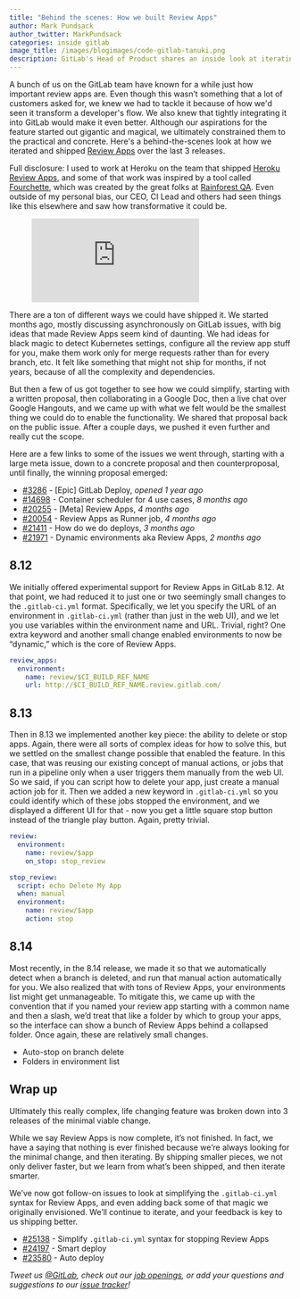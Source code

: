 ```yaml
---
title: "Behind the scenes: How we built Review Apps"
author: Mark Pundsack
author_twitter: MarkPundsack
categories: inside gitlab
image_title: /images/blogimages/code-gitlab-tanuki.png
description: GitLab's Head of Product shares an inside look at iterating on one of our latest features.
---
```

A bunch of us on the GitLab team have known for a while just how important review apps are. Even though this wasn’t something that a lot of customers asked for, we knew we had to tackle it because of how we'd seen it transform a developer's flow. We also knew that tightly integrating it into GitLab would make it even better. Although our aspirations for the feature started out gigantic and magical, we ultimately constrained them to the practical and concrete. Here's a behind-the-scenes look at how we iterated and shipped [Review Apps](https://about.gitlab.com/features/review-apps/) over the last 3 releases.

<!-- more -->

Full disclosure: I used to work at Heroku on the team that shipped [Heroku Review Apps](https://devcenter.heroku.com/articles/github-integration-review-apps), and some of that work was inspired by a tool called [Fourchette](https://github.com/rainforestapp/fourchette), which was created by the great folks at [Rainforest QA](https://www.rainforestqa.com/). Even outside of my personal bias, our CEO, CI Lead and others had seen things like this elsewhere and saw how transformative it could be.

<figure class="video_container">
  <iframe src="https://www.youtube.com/embed/CteZol_7pxo?start=1713" frameborder="0" allowfullscreen="true"> </iframe>
</figure>

There are a ton of different ways we could have shipped it. We started months ago, mostly discussing asynchronously on GitLab issues, with big ideas that made Review Apps seem kind of daunting. We had ideas for black magic to detect Kubernetes settings, configure all the review app stuff for you, make them work only for merge requests rather than for every branch, etc. It felt like something that might not ship for months, if not years, because of all the complexity and dependencies.

But then a few of us got together to see how we could simplify, starting with a written proposal, then collaborating in a Google Doc, then a live chat over Google Hangouts, and we came up with what we felt would be the smallest thing we could do to enable the functionality. We shared that proposal back on the public issue. After a couple days, we pushed it even further and really cut the scope.

Here are a few links to some of the issues we went through, starting with a large meta issue, down to a concrete proposal and then counterproposal, until finally, the winning proposal emerged:

* [#3286](https://gitlab.com/gitlab-org/gitlab-ce/issues/3286) - [Epic] GitLab Deploy, _opened 1 year ago_
* [#14698](https://gitlab.com/gitlab-org/gitlab-ce/issues/14698) - Container scheduler for 4 use cases, _8 months ago_
* [#20255](https://gitlab.com/gitlab-org/gitlab-ce/issues/20255) - [Meta] Review Apps, _4 months ago_
* [#20054](https://gitlab.com/gitlab-org/gitlab-ce/issues/20054) - Review Apps as Runner job, _4 months ago_
* [#21411](https://gitlab.com/gitlab-org/gitlab-ce/issues/21411) - How do we do deploys, _3 months ago_
* [#21971](https://gitlab.com/gitlab-org/gitlab-ce/issues/21971) - Dynamic environments aka Review Apps, _2 months ago_

## 8.12

We initially offered experimental support for Review Apps in GitLab 8.12. At that point, we had reduced it to just one or two seemingly small changes to the `.gitlab-ci.yml` format. Specifically, we let you specify the URL of an environment in `.gitlab-ci.yml` (rather than just in the web UI), and we let you use variables within the environment name and URL. Trivial, right? One extra keyword and another small change enabled environments to now be “dynamic,” which is the core of Review Apps.

```yaml
review_apps:
  environment:
    name: review/$CI_BUILD_REF_NAME
    url: http://$CI_BUILD_REF_NAME.review.gitlab.com/
```

## 8.13

Then in 8.13 we implemented another key piece: the ability to delete or stop apps. Again, there were all sorts of complex ideas for how to solve this, but we settled on the smallest change possible that enabled the feature. In this case, that was reusing our existing concept of manual actions, or jobs that run in a pipeline only when a user triggers them manually from the web UI. So we said, if you can script how to delete your app, just create a manual action job for it. Then we added a new keyword in `.gitlab-ci.yml` so you could identify which of these jobs stopped the environment, and we displayed a different UI for that - now you get a little square stop button instead of the triangle play button. Again, pretty trivial.

```yaml
review:
  environment:
    name: review/$app
    on_stop: stop_review

stop_review:
  script: echo Delete My App
  when: manual
  environment:
    name: review/$app
    action: stop
```

## 8.14

Most recently, in the 8.14 release, we made it so that we automatically detect when a branch is deleted, and run that manual action automatically for you. We also realized that with tons of Review Apps, your environments list might get unmanageable. To mitigate this, we came up with the convention that if you named your review app starting with a common name and then a slash, we’d treat that like a folder by which to group your apps, so the interface can show a bunch of Review Apps behind a collapsed folder. Once again, these are relatively small changes.

* Auto-stop on branch delete
* Folders in environment list

## Wrap up

Ultimately this really complex, life changing feature was broken down into 3 releases of the minimal viable change.

While we say Review Apps is now complete, it’s not finished. In fact, we have a saying that nothing is ever finished because we’re always looking for the minimal change, and then iterating. By shipping smaller pieces, we not only deliver faster, but we learn from what’s been shipped, and then iterate smarter.

We’ve now got follow-on issues to look at simplifying the `.gitlab-ci.yml` syntax for Review Apps, and even adding back some of that magic we originally envisioned. We’ll continue to iterate, and your feedback is key to us shipping better.

* [#25138](https://gitlab.com/gitlab-org/gitlab-ce/issues/25138) - Simplify `.gitlab-ci.yml` syntax for stopping Review Apps
* [#24197](https://gitlab.com/gitlab-org/gitlab-ce/issues/24197) - Smart deploy
* [#23580](https://gitlab.com/gitlab-org/gitlab-ce/issues/23580) - Auto deploy

_Tweet us [@GitLab](https://twitter.com/gitlab), check out our [job openings](https://about.gitlab.com/jobs/), or add your questions and suggestions to our [issue tracker](https://gitlab.com/gitlab-org/gitlab-ce/issues)!_
